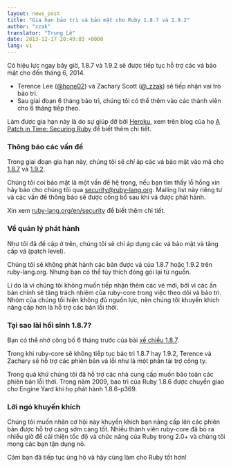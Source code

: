 ```yaml
---
layout: news_post
title: "Gia hạn bảo trì vá bảo mật cho Ruby 1.8.7 và 1.9.2"
author: "zzak"
translator: "Trung Lê"
date: 2013-12-17 20:49:03 +0000
lang: vi
---
```


Có hiệu lực ngay bây giờ, 1.8.7 và 1.9.2 sẽ được tiếp tục hỗ trợ các vá
bảo mật cho đến tháng 6, 2014.

* Terence Lee ([@hone02](https://twitter.com/hone02))
  và Zachary Scott ([@_zzak](https://twitter.com/_zzak))
  sẽ tiếp nhận vai trò bảo trì.
* Sau giai đoạn 6 tháng bảo trì, chúng tôi có thể thêm vào
  các thành viên cho 6 tháng tiếp theo.

Làm được gia hạn này là do sự giúp đỡ bởi [Heroku][heroku],
xem trên blog của họ [A Patch in Time: Securing Ruby][securing-ruby]
để biết thêm chi tiết.

### Thông báo các vấn đề

Trong giai đoạn gia hạn này, chúng tôi sẽ _chỉ_ áp các vá bảo mật vào mã
cho [1.8.7][source-187] và [1.9.2][source-192].

Chúng tôi coi bảo mật là một vấn đề hệ trọng, nếu bạn tìm thấy lỗ hổng
xin hãy báo cho chúng tôi qua security@ruby-lang.org.
Mailing list này riêng tư và các vấn đề thông báo sẽ được công bố
sau khi vá được phát hành.

Xin xem [ruby-lang.org/en/security][security-en] để biết thêm chi tiết.

### Về quản lý phát hành

Như tôi đã đề cập ở trên, chúng tôi sẽ chỉ áp dụng các vá bảo mật và
tăng cấp vá (patch level).

Chúng tôi sẽ không phát hành các bản được vá của 1.8.7 hoặc 1.9.2 trên ruby-lang.org.
Nhưng bạn có thể tùy thích đóng gói lại từ nguồn.

Lí do là vì chúng tôi không muốn tiếp nhận thêm các vé mới, bởi vì các ấn
bản chính sẽ tăng trách nhiệm của ruby-core trong việc theo dõi và bảo trì.
Nhóm của chúng tối hiện không đủ nguồn lực, nên chúng tôi khuyến khích nâng
cấp hơn là hỗ trợ các bản lỗi thời.

### Tại sao lài hồi sinh 1.8.7?

Bạn có thể nhớ công bố 6 tháng trước của bài [xế chiều 1.8.7][sunset-187-en].

Trong khi ruby-core sẽ không tiếp tục bảo trì 1.8.7 hay 1.9.2, Terence
và Zachary sẽ hỗ trợ các phiên bản vá lỗi như là một phần tài trợ công ty.

Trong quá khứ chúng tôi đã hỗ trợ các nhà cung cấp muốn bảo toàn các phiên
bản lỗi thời. Trong năm 2009, bao trì của Ruby 1.8.6 được chuyển giao cho
Engine Yard khi họ phát hành 1.8.6-p369.

### Lời ngỏ khuyến khích

Chúng tôi muốn nhân cơ hội này khuyến khích bạn nâng cấp lên các phiên
bản được hỗ trợ càng sớm càng tốt. Nhiều thành viên ruby-core đã bỏ ra
nhiều giờ để cải thiện tốc độ và chức năng của Ruby trong 2.0+ và chúng
tôi mong các bạn tận dụng nó.

Cảm bạn đã tiếp tục ủng hộ và hãy cùng làm cho Ruby tốt hơn!


[heroku]:        http://heroku.com/
[securing-ruby]: https://blog.heroku.com/archives/2013/12/5/a_patch_in_time_securing_ruby/
[source-187]:    https://bugs.ruby-lang.org/projects/ruby-187/repository
[source-192]:    https://bugs.ruby-lang.org/projects/ruby-192/repository
[security-en]:   https://www.ruby-lang.org/en/security/
[sunset-187-en]: https://www.ruby-lang.org/en/news/2013/06/30/we-retire-1-8-7/
